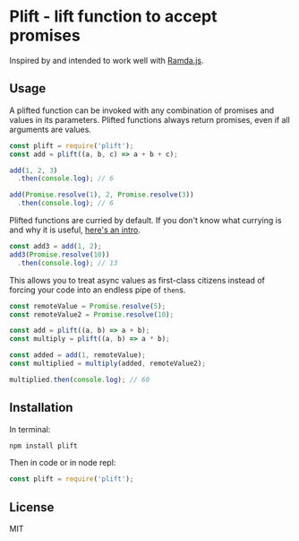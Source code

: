 # Plift - lift function to accept promises
Inspired by and intended to work well with [Ramda.js](http://ramdajs.com/).

## Usage
A plifted function can be invoked with any combination of promises and values in its parameters. Plifted functions always return promises, even if all arguments are values.

```javascript
const plift = require('plift');
const add = plift((a, b, c) => a + b + c);

add(1, 2, 3)
  .then(console.log); // 6

add(Promise.resolve(1), 2, Promise.resolve(3))
  .then(console.log); // 6
```
Plifted functions are curried by default. If you don't know what currying is and why it is useful, [here's an intro](https://hughfdjackson.com/javascript/why-curry-helps/).

```javascript
const add3 = add(1, 2);
add3(Promise.resolve(10))
  .then(console.log); // 13
```

This allows you to treat async values as first-class citizens instead of forcing your code into an endless pipe of `then`s.

```javascript
const remoteValue = Promise.resolve(5);
const remoteValue2 = Promise.resolve(10);

const add = plift((a, b) => a + b);
const multiply = plift((a, b) => a * b);

const added = add(1, remoteValue);
const multiplied = multiply(added, remoteValue2);

multiplied.then(console.log); // 60
```

## Installation
In terminal:
```bash
npm install plift
```

Then in code or in node repl:
```javascript
const plift = require('plift');
```

## License
MIT
